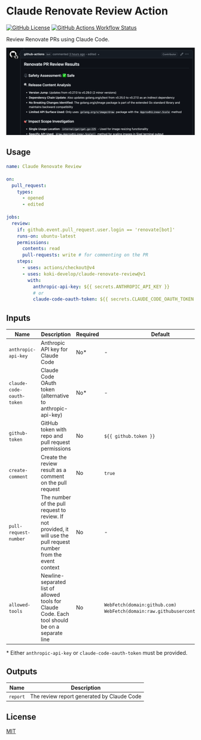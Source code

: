 # Claude Renovate Review Action

[![GitHub License](https://img.shields.io/github/license/koki-develop/claude-renovate-review)](./LICENSE)
[![GitHub Actions Workflow Status](https://img.shields.io/github/actions/workflow/status/koki-develop/claude-renovate-review/release-please.yml)](./.github/workflows/release-please.yml)

Review Renovate PRs using Claude Code.

![](./screenshot.png)

## Usage

```yaml
name: Claude Renovate Review

on:
  pull_request:
    types:
      - opened
      - edited

jobs:
  review:
    if: github.event.pull_request.user.login == 'renovate[bot]'
    runs-on: ubuntu-latest
    permissions:
      contents: read
      pull-requests: write # for commenting on the PR
    steps:
      - uses: actions/checkout@v4
      - uses: koki-develop/claude-renovate-review@v1
        with:
          anthropic-api-key: ${{ secrets.ANTHROPIC_API_KEY }}
          # or
          claude-code-oauth-token: ${{ secrets.CLAUDE_CODE_OAUTH_TOKEN }}
```

## Inputs

| Name | Description | Required | Default |
| --- | --- | --- | --- |
| `anthropic-api-key` | Anthropic API key for Claude Code | No* | - |
| `claude-code-oauth-token` | Claude Code OAuth token (alternative to anthropic-api-key) | No* | - |
| `github-token` | GitHub token with repo and pull request permissions | No | `${{ github.token }}` |
| `create-comment` | Create the review result as a comment on the pull request | No | `true` |
| `pull-request-number` | The number of the pull request to review. If not provided, it will use the pull request number from the event context | No | - |
| `allowed-tools` | Newline-separated list of allowed tools for Claude Code. Each tool should be on a separate line | No | `WebFetch(domain:github.com)`<br/>`WebFetch(domain:raw.githubusercontent.com)` |

\* Either `anthropic-api-key` or `claude-code-oauth-token` must be provided.

## Outputs

| Name | Description |
| --- | --- |
| `report` | The review report generated by Claude Code |

## License

[MIT](../LICENSE)
